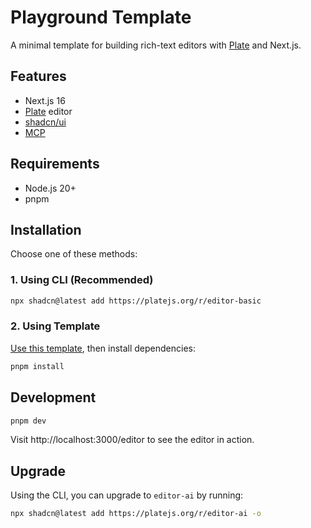# Playground Template

A minimal template for building rich-text editors with [Plate](https://platejs.org/) and Next.js.

## Features

- Next.js 16
- [Plate](https://platejs.org/) editor
- [shadcn/ui](https://ui.shadcn.com/)
- [MCP](https://platejs.org/docs/components/mcp)

## Requirements

- Node.js 20+
- pnpm

## Installation

Choose one of these methods:

### 1. Using CLI (Recommended)

```bash
npx shadcn@latest add https://platejs.org/r/editor-basic
```

### 2. Using Template

[Use this template](https://github.com/udecode/plate-template/generate), then install dependencies:

```bash
pnpm install
```

## Development

```bash
pnpm dev
```

Visit http://localhost:3000/editor to see the editor in action.

## Upgrade

Using the CLI, you can upgrade to `editor-ai` by running:

```bash
npx shadcn@latest add https://platejs.org/r/editor-ai -o
```
